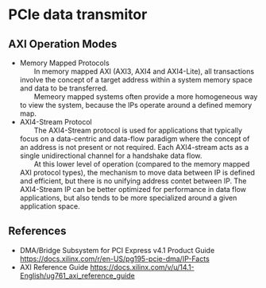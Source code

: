 # PCIe data transmitor
## AXI Operation Modes
* Memory Mapped Protocols  
&ensp;&ensp;&ensp;&ensp;In memory mapped AXI (AXI3, AXI4 and AXI4-Lite), all transactions involve the concept of a target address within a system memory space and data to be transferred.  
&ensp;&ensp;&ensp;&ensp;Memeory mapped systems often provide a more homogeneous way to view the system, because the IPs operate around a defined memory map.
* AXI4-Stream Protocol  
&ensp;&ensp;&ensp;&ensp;The AXI4-Stream protocol is used for applications that typically focus on a data-centric and data-flow paradigm where the concept of an address is not present or not required. Each AXI4-stream acts as a single unidirectional channel for a handshake data flow.  
&ensp;&ensp;&ensp;&ensp;At this lower level of operation (compared to the memory mapped AXI protocol types), the mechanism to move data between IP is defined and efficient, but there is no unifying address contet between IP. The AXI4-Stream IP can be better optimized for performance in data flow applications, but also tends to be more specialized around a given application space.
  
## References
* DMA/Bridge Subsystem for PCI Express v4.1 Product Guide https://docs.xilinx.com/r/en-US/pg195-pcie-dma/IP-Facts
* AXI Reference Guide https://docs.xilinx.com/v/u/14.1-English/ug761_axi_reference_guide

